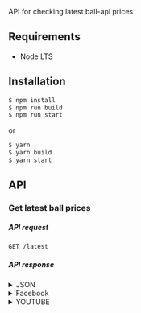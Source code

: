 API for checking latest ball-api prices

## Requirements

- Node LTS

## Installation

```sh
$ npm install
$ npm run build
$ npm run start
```

or

```sh
$ yarn
$ yarn build
$ yarn start
```

## API


### Get latest ball prices

##### API request

`GET /latest`

##### API response

<details>
<summary>JSON</summary>

```json
{status: "success",…}
response: {football_results: {football: {date: "เวลา", date1: "19:00น.", leag: "ลีก : ไทยลีก",…},…}}
football_results: {football: {date: "เวลา", date1: "19:00น.", leag: "ลีก : ไทยลีก",…},…}
football: {date: "เวลา", date1: "19:00น.", leag: "ลีก : ไทยลีก",…}
date: "เวลา"
date1: "19:00น."
leag: "ลีก : ไทยลีก"
st: "ผลเตะเข้าประตู แบงค็อก ยูไนเต็ด - ขอนแก่น ยูไนเต็ด"
team: "ทีมลงแข่ง แบงค็อก ยูไนเต็ด กับ ขอนแก่น ยูไนเต็ด"
football1: {date: "เวลา", date1: "02:00น.", leag: "ลีก : ลาลีกา", team: "ทีมลงแข่ง โอซาซูนา กับ เซบีญา",…}
date: "เวลา"
date1: "02:00น."
leag: "ลีก : ลาลีกา"
st: "ผลเตะเข้าประตู โอซาซูนา - เซบีญา"
team: "ทีมลงแข่ง โอซาซูนา กับ เซบีญา"
football2: {date: "เวลา", date1: "01:30น.", leag: "ลีก : บุนเดสลีกา",…}
date: "เวลา"
date1: "01:30น."
leag: "ลีก : บุนเดสลีกา"
st: "ผลเตะเข้าประตู ไฟร์บวร์ก - โบรุสเซีย ดอร์ทมุนด์"
them: "ทีมลงแข่ง ไฟร์บวร์ก กับ โบรุสเซีย ดอร์ทมุนด์"
football3: {date: "เวลา", date1: "18:00น.", leag: "ลีก : แชมเปี้ยนชิพ",…}
date: "เวลา"
date1: "18:00น."
leag: "ลีก : แชมเปี้ยนชิพ"
st: "ผลเตะเข้าประตู เชียงใหม่ ยูไนเต็ด - นครศรีธรรมราช"
them: "ทีมลงแข่ง เชียงใหม่ ยูไนเต็ด กับ นครศรีธรรมราช"
football4: {date: "เวลา", date1: "02:00น.", leag: "ลีก : ลีกเอิง", them: "ทีมลงแข่ง นองต์ส กับ ลีลล์",…}
date: "เวลา"
date1: "02:00น."
leag: "ลีก : ลีกเอิง"
st: "ผลเตะเข้าประตู นองต์ส - ลีลล์"
them: "ทีมลงแข่ง นองต์ส กับ ลีลล์"
status: "success"
```
 </details>
<details>
<summary>Facebook</summary>

```FB
 https://www.facebook.com/Yollayud.C7/
```
   </details>
  
 </details>
<details>
<summary>YOUTUBE</summary>

 ```YB
 https://www.facebook.com/Yollayud.C7/](https://www.youtube.com/c/ScriptKingSCK2020
```


## Environment variables

create .env file

```
# Analytics (optional)
TRACK_API_URL='' #umami-db-api
UMAMI_WEBSITE_NAME=''
UMAMI_WEBSITE_DOMAIN=''
```
